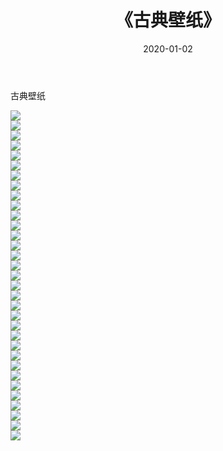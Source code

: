 ﻿---
layout: post
title:  《古典壁纸》
date:   2020-01-02
img: http://pic.660000.xyz/1:/壁纸/古典壁纸/000.jpg
categories: [美女, 清纯, 唯美]
---

古典壁纸

  ![](http://pic.660000.xyz/1:/壁纸/古典壁纸/001.jpg) <br> ![](http://pic.660000.xyz/1:/壁纸/古典壁纸/002.jpg) <br> ![](http://pic.660000.xyz/1:/壁纸/古典壁纸/003.jpg) <br> ![](http://pic.660000.xyz/1:/壁纸/古典壁纸/004.jpg) <br> ![](http://pic.660000.xyz/1:/壁纸/古典壁纸/005.jpg) <br> ![](http://pic.660000.xyz/1:/壁纸/古典壁纸/006.jpg) <br> ![](http://pic.660000.xyz/1:/壁纸/古典壁纸/007.jpg) <br> ![](http://pic.660000.xyz/1:/壁纸/古典壁纸/008.jpg) <br> ![](http://pic.660000.xyz/1:/壁纸/古典壁纸/009.jpg) <br> ![](http://pic.660000.xyz/1:/壁纸/古典壁纸/010.jpg) <br> ![](http://pic.660000.xyz/1:/壁纸/古典壁纸/011.jpg) <br> ![](http://pic.660000.xyz/1:/壁纸/古典壁纸/012.jpg) <br> ![](http://pic.660000.xyz/1:/壁纸/古典壁纸/013.jpg) <br> ![](http://pic.660000.xyz/1:/壁纸/古典壁纸/014.jpg) <br> ![](http://pic.660000.xyz/1:/壁纸/古典壁纸/015.jpg) <br> ![](http://pic.660000.xyz/1:/壁纸/古典壁纸/016.jpg) <br> ![](http://pic.660000.xyz/1:/壁纸/古典壁纸/017.jpg) <br> ![](http://pic.660000.xyz/1:/壁纸/古典壁纸/018.jpg) <br> ![](http://pic.660000.xyz/1:/壁纸/古典壁纸/019.jpg) <br> ![](http://pic.660000.xyz/1:/壁纸/古典壁纸/020.jpg) <br> ![](http://pic.660000.xyz/1:/壁纸/古典壁纸/021.jpg) <br> ![](http://pic.660000.xyz/1:/壁纸/古典壁纸/022.jpg) <br> ![](http://pic.660000.xyz/1:/壁纸/古典壁纸/023.jpg) <br> ![](http://pic.660000.xyz/1:/壁纸/古典壁纸/024.jpg) <br> ![](http://pic.660000.xyz/1:/壁纸/古典壁纸/025.jpg) <br> ![](http://pic.660000.xyz/1:/壁纸/古典壁纸/026.jpg) <br> ![](http://pic.660000.xyz/1:/壁纸/古典壁纸/027.jpg) <br> ![](http://pic.660000.xyz/1:/壁纸/古典壁纸/028.jpg) <br> ![](http://pic.660000.xyz/1:/壁纸/古典壁纸/029.jpg) <br> ![](http://pic.660000.xyz/1:/壁纸/古典壁纸/030.jpg) <br> ![](http://pic.660000.xyz/1:/壁纸/古典壁纸/031.jpg) <br> ![](http://pic.660000.xyz/1:/壁纸/古典壁纸/032.jpg) <br> ![](http://pic.660000.xyz/1:/壁纸/古典壁纸/033.jpg) <br>